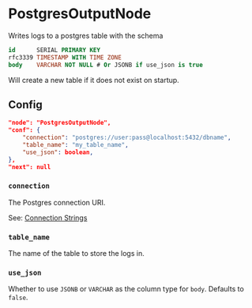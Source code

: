 # PostgresOutputNode

Writes logs to a postgres table with the schema

```sql
id      SERIAL PRIMARY KEY
rfc3339 TIMESTAMP WITH TIME ZONE
body    VARCHAR NOT NULL # Or JSONB if use_json is true
```

Will create a new table if it does not exist on startup.

## Config

```json
"node": "PostgresOutputNode",
"conf": {
    "connection": "postgres://user:pass@localhost:5432/dbname",
    "table_name": "my_table_name",
    "use_json": boolean,
},
"next": null
```

### `connection`

The Postgres connection URI.

See: [Connection Strings](https://www.postgresql.org/docs/current/static/libpq-connect.html#LIBPQ-CONNSTRING)

### `table_name`

The name of the table to store the logs in.

### `use_json`

Whether to use `JSONB` or `VARCHAR` as the column type for `body`. Defaults to `false`.
